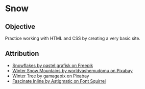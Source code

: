 # Snow

## Objective
Practice working with HTML and CSS by creating a very basic site. 

## Attribution
- [Snowflakes by pastel.grafisk on Freepik](https://www.freepik.com/free-vector/flakes-background-design_983711.htm)
- [Winter Snow Mountains by worldvashemudomu on Pixabay](https://pixabay.com/photos/winter-snow-mountains-landscape-4742436/)
- [Winter Tree by gamagapix on Pixabay](https://pixabay.com/photos/winter-tree-bank-nature-snow-4680354/)
- [Fascinate Inline by Astigmatic on Font Squirrel](https://www.fontsquirrel.com/fonts/fascinate)
